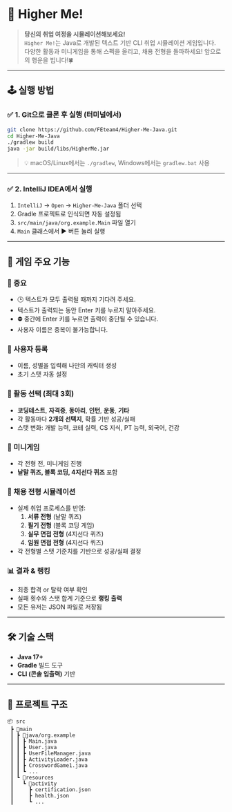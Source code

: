 # 💼 Higher Me!

> **당신의 취업 여정을 시뮬레이션해보세요!**  
> `Higher Me!`는 Java로 개발된 텍스트 기반 CLI 취업 시뮬레이션 게임입니다.  
> 다양한 활동과 미니게임을 통해 스펙을 올리고, 채용 전형을 돌파하세요!
> 앞으로의 행운을 빕니다!🍀

---

## 🕹️ 실행 방법

### ✅ 1. Git으로 클론 후 실행 (터미널에서)

```bash
git clone https://github.com/FEteam4/Higher-Me-Java.git
cd Higher-Me-Java
./gradlew build
java -jar build/libs/HigherMe.jar
```

> 💡 macOS/Linux에서는 `./gradlew`, Windows에서는 `gradlew.bat` 사용

---

### ✅ 2. IntelliJ IDEA에서 실행

1. `IntelliJ` → `Open` → `Higher-Me-Java` 폴더 선택
2. Gradle 프로젝트로 인식되면 자동 설정됨
3. `src/main/java/org.example.Main` 파일 열기
4. `Main` 클래스에서 ▶ 버튼 눌러 실행

---

## 🌟 게임 주요 기능

### 📢 중요
- 🕒 텍스트가 모두 출력될 때까지 기다려 주세요.  
- 텍스트가 출력되는 동안 Enter 키를 누르지 말아주세요.
- ⛔ 중간에 Enter 키를 누르면 출력이 중단될 수 있습니다.
- 사용자 이름은 중복이 불가능합니다.

### 🎯 사용자 등록
- 이름, 성별을 입력해 나만의 캐릭터 생성
- 초기 스탯 자동 설정

### 🧠 활동 선택 (최대 3회)
- **코딩테스트**, **자격증**, **동아리**, **인턴**, **운동**, **기타** 
- 각 활동마다 **2개의 선택지**, 확률 기반 성공/실패
- 스탯 변화: 개발 능력, 코테 실력, CS 지식, PT 능력, 외국어, 건강 

### 🧩 미니게임
- 각 전형 전, 미니게임 진행
- **낱말 퀴즈, 블록 코딩, 4지선다 퀴즈** 포함

### 🧪 채용 전형 시뮬레이션
- 실제 취업 프로세스를 반영:
    1. **서류 전형** (낱말 퀴즈)
    2. **필기 전형** (블록 코딩 게임)
    3. **실무 면접 전형** (4지선다 퀴즈)
    4. **임원 면접 전형** (4지선다 퀴즈)
- 각 전형별 스탯 기준치를 기반으로 성공/실패 결정

### 📊 결과 & 랭킹
- 최종 합격 or 탈락 여부 확인
- 실패 횟수와 스탯 합계 기준으로 **랭킹 출력**
- 모든 유저는 JSON 파일로 저장됨

---

## 🛠 기술 스택

- **Java 17+**
- **Gradle** 빌드 도구
- **CLI (콘솔 입출력)** 기반

---

## 📁 프로젝트 구조

```
📦 src
 ┣ 📂main
 ┃ ┣ 📂java/org.example
 ┃ ┃ ┣ Main.java
 ┃ ┃ ┣ User.java
 ┃ ┃ ┣ UserFileManager.java
 ┃ ┃ ┣ ActivityLoader.java
 ┃ ┃ ┣ CrosswordGame1.java
 ┃ ┃ ┗ ...
 ┃ ┗ 📂resources
 ┃   ┗ 📂activity
 ┃     ┣ certification.json
 ┃     ┣ health.json
 ┃     ┗ ...
```

